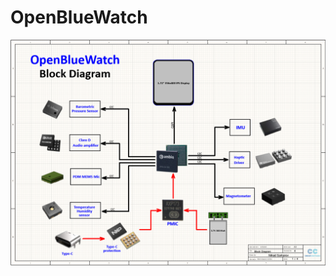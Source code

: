 # OpenBlueWatch
![OpenBlueWatch](https://github.com/CircuitCraftsman/OpenBlueWatch/blob/main/OpenBlueWatch/Schematic/Block%20Diagram.png)
